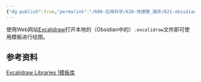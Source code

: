```yaml
---
{"dg-publish":true,"permalink":"/600-应用科学/620-快捷键_插件/621-obsidian/🔌Excalidraw/","tags":["Obsidian/Plugin","Plugin/Obsidian"],"noteIcon":""}
---
```


使用Web网站[Excalidraw](https://excalidraw.com/)打开本地的（Obsidian中的）`.excalidraw`文件即可使用模板进行绘图。


## 参考资料
[Excalidraw Libraries |模板库](https://libraries.excalidraw.com)